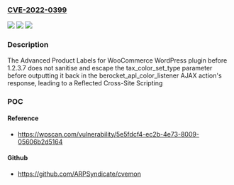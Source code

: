 ### [CVE-2022-0399](https://cve.mitre.org/cgi-bin/cvename.cgi?name=CVE-2022-0399)
![](https://img.shields.io/static/v1?label=Product&message=Advanced%20Product%20Labels%20for%20WooCommerce&color=blue)
![](https://img.shields.io/static/v1?label=Version&message=n%2Fa&color=blue)
![](https://img.shields.io/static/v1?label=Vulnerability&message=CWE-79%20Cross-site%20Scripting%20(XSS)&color=brighgreen)

### Description

The Advanced Product Labels for WooCommerce WordPress plugin before 1.2.3.7 does not sanitise and escape the tax_color_set_type parameter before outputting it back in the berocket_apl_color_listener AJAX action's response, leading to a Reflected Cross-Site Scripting

### POC

#### Reference
- https://wpscan.com/vulnerability/5e5fdcf4-ec2b-4e73-8009-05606b2d5164

#### Github
- https://github.com/ARPSyndicate/cvemon

